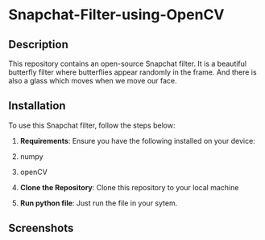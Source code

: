 # Snapchat-Filter-using-OpenCV

## Description

This repository contains an open-source Snapchat filter. It is a beautiful butterfly filter where butterflies appear randomly in the frame. And there is also a glass which moves when we move our face.

## Installation

To use this Snapchat filter, follow the steps below:

1. **Requirements**: Ensure you have the following installed on your device:
1. numpy 
2. openCV

2. **Clone the Repository**: Clone this repository to your local machine

3. **Run python file**: Just run the file in your sytem.

## Screenshots

